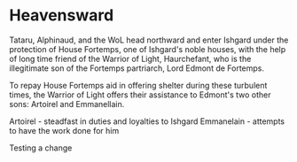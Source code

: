 # Heavensward
Tataru, Alphinaud, and the WoL head northward and enter Ishgard under the protection of House Fortemps, one of Ishgard's noble houses, with the help of long time friend of the Warrior of Light, Haurchefant, who is the illegitimate son of the Fortemps partriarch, Lord Edmont de Fortemps.

To repay House Fortemps aid in offering shelter during these turbulent times, the Warrior of Light offers their assistance to Edmont's two other sons: Artoirel and Emmanellain. 

Artoirel - steadfast in duties and loyalties to Ishgard
Emmanelain - attempts to have the work done for him

Testing a change
